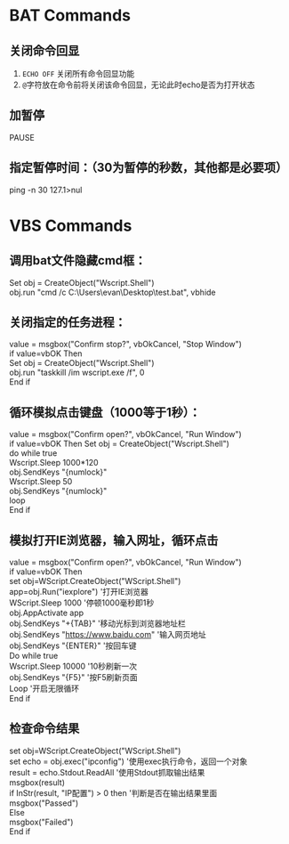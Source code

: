 # BAT Commands

## 关闭命令回显
1. `ECHO OFF` 关闭所有命令回显功能
2. `@`字符放在命令前将关闭该命令回显，无论此时echo是否为打开状态

## 加暂停
PAUSE

## 指定暂停时间：（30为暂停的秒数，其他都是必要项）
ping -n 30 127.1>nul

# VBS Commands

## 调用bat文件隐藏cmd框：
Set obj = CreateObject("Wscript.Shell")  
obj.run "cmd /c C:\Users\evan\Desktop\test.bat", vbhide

## 关闭指定的任务进程：
value = msgbox("Confirm stop?", vbOkCancel, "Stop Window")  
if value=vbOK Then  
    Set obj = CreateObject("Wscript.Shell")  
    obj.run "taskkill /im wscript.exe /f", 0  
End if 

## 循环模拟点击键盘（1000等于1秒）：  
value = msgbox("Confirm open?", vbOkCancel, "Run Window")  
if value=vbOK Then
    Set obj = CreateObject("Wscript.Shell")  
    do while true    
    Wscript.Sleep 1000*120  
    obj.SendKeys "{numlock}"  
    Wscript.Sleep 50  
    obj.SendKeys "{numlock}"  
    loop  
End if  

## 模拟打开IE浏览器，输入网址，循环点击
value = msgbox("Confirm open?", vbOkCancel, "Run Window")  
if value=vbOK Then  
	set obj=WScript.CreateObject("WScript.Shell")  
	app=obj.Run("iexplore")  '打开IE浏览器  
	WScript.Sleep 1000  '停顿1000毫秒即1秒  
	obj.AppActivate app  
	obj.SendKeys "+{TAB}"  '移动光标到浏览器地址栏  
	obj.SendKeys "https://www.baidu.com"  '输入网页地址  
	obj.SendKeys "{ENTER}"  '按回车键  
	Do while true  
	Wscript.Sleep 10000  '10秒刷新一次  
	obj.SendKeys "{F5}"  '按F5刷新页面  
	Loop  '开启无限循环  
End if  

## 检查命令结果
set obj=WScript.CreateObject("WScript.Shell")  
set echo = obj.exec("ipconfig")  '使用exec执行命令，返回一个对象  
result = echo.Stdout.ReadAll  '使用Stdout抓取输出结果  
msgbox(result)  
if InStr(result, "IP配置") > 0 then  '判断是否在输出结果里面  
    msgbox("Passed")  
Else  
    msgbox("Failed")  
End if  
